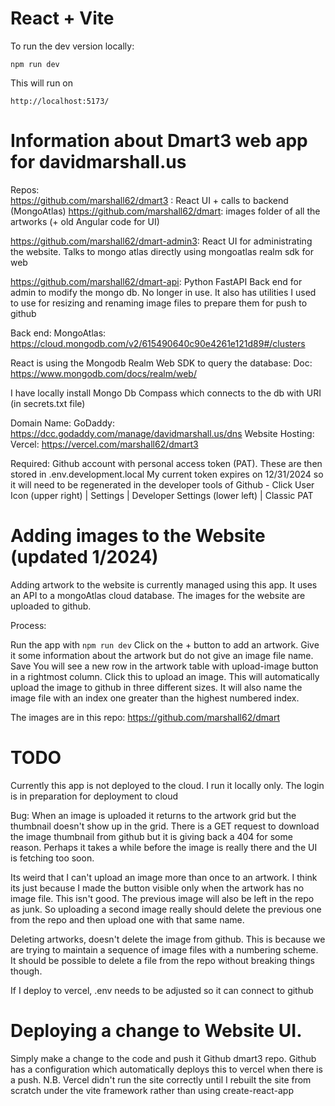 # React + Vite

To run the dev version locally:

`npm run dev`

This will run on 

`http://localhost:5173/`


# Information about Dmart3 web app for davidmarshall.us

Repos:  
https://github.com/marshall62/dmart3 : React UI + calls to backend (MongoAtlas)
https://github.com/marshall62/dmart: images folder of all the artworks (+ old Angular code for UI)

https://github.com/marshall62/dmart-admin3:  React UI for administrating the website. Talks to mongo atlas directly using mongoatlas realm sdk for web

https://github.com/marshall62/dmart-api: Python FastAPI Back end for admin to modify the mongo db.   No longer in use.  It also has
utilities I used to use for resizing and renaming image files to prepare them for push to github


Back end:
MongoAtlas: https://cloud.mongodb.com/v2/615490640c90e4261e121d89#/clusters

React is using the Mongodb Realm Web SDK to query the database:  Doc: 
https://www.mongodb.com/docs/realm/web/

I have locally install Mongo Db Compass which connects to the db with URI (in secrets.txt file)


Domain Name:  GoDaddy:  https://dcc.godaddy.com/manage/davidmarshall.us/dns
Website Hosting: Vercel: https://vercel.com/marshall62/dmart3

Required:  Github account with personal access token (PAT).  These are then stored in .env.development.local   My current token expires on 12/31/2024  so it will need to be regenerated in the
developer tools of Github - Click User Icon (upper right) | Settings | Developer Settings (lower left) | Classic PAT
 
# Adding images to the Website (updated 1/2024)
Adding artwork to the website is currently managed using this app.  It uses an API to a mongoAtlas cloud database.
The images for the website are uploaded to github.

Process:

Run the app with `npm run dev`
Click on the + button to add an artwork.  Give it some information about the artwork but do not give an image file name.  Save
You will see a new row in the artwork table with upload-image button in a rightmost column.  Click this to upload an image.
This will automatically upload the image to github in three different sizes.  It will also name the image file with an index one greater than the highest numbered index.  
 
 The images are in this repo: https://github.com/marshall62/dmart  

# TODO 


Currently this app is not deployed to the cloud.  I run it locally only.  The login is in preparation for deployment to cloud

Bug:  When an image is uploaded it returns to the artwork grid but the thumbnail doesn't show up in the grid.
There is a GET request to download the image thumbnail from github but it is giving back a 404 for some reason.  Perhaps it takes a while before the image is really there and the UI is fetching too soon.

Its weird that I can't upload an image more than once to an artwork.  I think its just because I 
made the button visible only when the artwork has no image file.  This isn't good.  The previous image will also be left in the repo as junk.  So uploading a second image really should delete the previous one from the repo and then upload one with that same name.

Deleting artworks, doesn't delete the image from github.  This is because we are trying to maintain a sequence of image files with a numbering scheme.   It should be possible to delete a file from the repo without breaking things though.

If I deploy to vercel, .env needs to be adjusted so it can connect to github

# Deploying a change to Website UI.

Simply make a change to the code and push it Github dmart3 repo.  Github has a configuration which automatically deploys this to vercel when there is a push.
N.B.  Vercel didn't run the site correctly until I rebuilt the site from scratch under the vite framework rather than using create-react-app